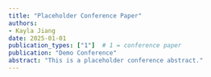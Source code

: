```yaml
---
title: "Placeholder Conference Paper"
authors:
- Kayla Jiang
date: 2025-01-01
publication_types: ["1"]  # 1 = conference paper
publication: "Demo Conference"
abstract: "This is a placeholder conference abstract."
---
```

